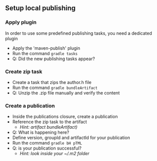 ## Setup local publishing

### Apply plugin
In order to use some predefined publishing tasks, you need a dedicated plugin

- Apply the 'maven-publish' plugin
- Run the command `gradle tasks`
- Q: Did the new publishing tasks appear?

### Create zip task
- Create a task that zips the author.h file
- Run the command `gradle bundleArtifact`
- Q: Unzip the .zip file manually and verify the content

### Create a publication
- Inside the publications closure, create a publication
- Reference the zip task to the artifact
    - _Hint: artifact bundleArtifact)_
- Q: What is happening here?
- Define version, groupId and artifactId for your publication
- Run the command `gradle bH pTML`
- Q: is your publication successful?
    - _Hint: look inside your ~/.m2 folder_

